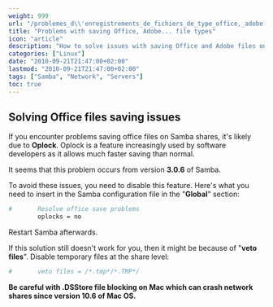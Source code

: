 ```yaml
---
weight: 999
url: "/problemes_d\\'enregistrements_de_fichiers_de_type_office,_adobe.../" 
title: "Problems with saving Office, Adobe... file types"
icon: "article"
description: "How to solve issues with saving Office and Adobe files on Samba shares by disabling oplocks or veto files."
categories: ["Linux"]
date: "2010-09-21T21:47:00+02:00"
lastmod: "2010-09-21T21:47:00+02:00"
tags: ["Samba", "Network", "Servers"]
toc: true
---
```


## Solving Office files saving issues

If you encounter problems saving office files on Samba shares, it's likely due to **Oplock**. Oplock is a feature increasingly used by software developers as it allows much faster saving than normal.

It seems that this problem occurs from version **3.0.6** of Samba.

To avoid these issues, you need to disable this feature. Here's what you need to insert in the Samba configuration file in the "**Global**" section:

```bash
#       Resolve office save problems
        oplocks = no
```

Restart Samba afterwards.

If this solution still doesn't work for you, then it might be because of "**veto files**". Disable temporary files at the share level:

```bash
#       veto files = /*.tmp*/*.TMP*/
```

**Be careful with .DSStore file blocking on Mac which can crash network shares since version 10.6 of Mac OS.**